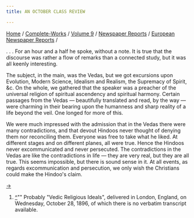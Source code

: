 ```yaml
---
title: AN OCTOBER CLASS REVIEW

---
```



[Home](../../../../index.htm) /
[Complete-Works](../../../complete_works.htm) / [Volume
9](../../volume_9_contents.htm) / [Newspaper
Reports](../newspaper_reports_contents.htm) / [European Newspaper
Reports](european_newspaper_contents.htm) /

 . . . For
an hour and a half he spoke, without a note. It is true that the
discourse was rather a flow of remarks than a connected study, but it
was all keenly interesting.

The subject, in the main, was the Vedas, but we got excursions upon
Evolution, Modern Science, Idealism and Realism, the Supremacy of
Spirit, &c. On the whole, we gathered that the speaker was a preacher of
the universal religion of spiritual ascendency and spiritual harmony.
Certain passages from the Vedas — beautifully translated and read, by
the way — were charming in their bearing upon the humanness and sharp
reality of a life beyond the veil. One longed for more of this.

We were much impressed with the admission that in the Vedas there were
many contradictions, and that devout Hindoos never thought of denying
them nor reconciling them. Everyone was free to take what he liked. At
different stages and on different planes, all were true. Hence the
Hindoos never excommunicated and never persecuted. The contradictions in
the Vedas are like the contradictions in life — they are very real, but
they are all true. This seems impossible, but there is sound sense in
it. At all events, as regards excommunication and persecution, we only
wish the Christians could make the Hindoo's claim.

[→](../part_iii_indian_newspaper_reports/indian_newspaper_contents.htm)



1.  [^](#fn1_1)"" Probably "Vedic Religious Ideals", delivered in
    London, England, on Wednesday, October 28, 1896, of which there is
    no verbatim transcript available.
